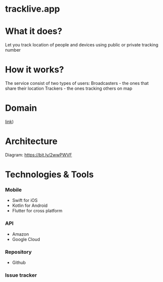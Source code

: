 # tracklive.app
  
# What it does?
Let you track location of people and devices using public or private tracking number
	
# How it works?
The service consist of two types of users:
	Broadcasters - the ones that share their location
	Trackers - the ones tracking others on map

# Domain
[link](https://tracklive.app))

# Architecture
Diagram: https://bit.ly/2wwPWVF

# Technologies & Tools
### Mobile
- Swift for iOS
- Kotlin for Android
- Flutter for cross platform
### API
- Amazon
- Google Cloud
### Repository
- Github
### Issue tracker
